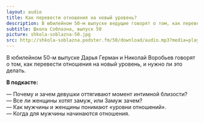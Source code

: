 ```yaml
---
layout: audio
title: Как перевести отношения на новый уровень?
description: В юбилейном 50-м выпуске ведущие говорят о том, как перевести отношения на новый уровень, и нужно ли это делать.
subtitle: Школа Соблазна, выпуск 50
picture: shkola-soblazna-50.jpg
src: http://shkola-soblazna.podster.fm/50/download/audio.mp3?media=player
---
```


В юбилейном 50-м выпуске Дарья Герман и Николай Воробьев говорят о том, как перевести отношения на новый уровень, и нужно ли это делать.

**В подкасте:**

— Почему и зачем девушки оттягивают момент интимной близости?  
— Все ли женщины хотят замуж, или Замуж зачем?  
— Как мужчины и женщины понимают «уровни отношений».  
— Когда для мужчины начинаются отношения.   
